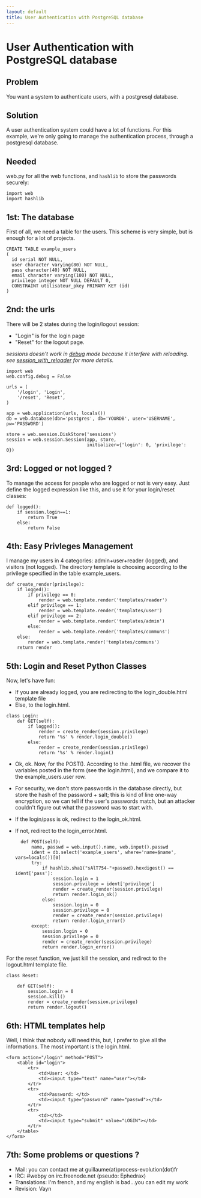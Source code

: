 ```yaml
---
layout: default
title: User Authentication with PostgreSQL database
---
```


# User Authentication with PostgreSQL database

## Problem

You want a system to authenticate users, with a postgresql database.

## Solution

A user authentication system could have a lot of functions. For this example, we're only going to manage the authentication process, through a postgresql database.

## Needed

web.py for all the web functions, and `hashlib` to store the passwords securely:

	import web
	import hashlib

## 1st: The database

First of all, we need a table for the users. This scheme is very simple, but is enough for a lot of projects.

	CREATE TABLE example_users
	(
	  id serial NOT NULL,
	  user character varying(80) NOT NULL,
	  pass character(40) NOT NULL,
	  email character varying(100) NOT NULL,
	  privilege integer NOT NULL DEFAULT 0,
	  CONSTRAINT utilisateur_pkey PRIMARY KEY (id)
	)

## 2nd: the urls

There will be 2 states during the login/logout session:

* "Login" is for the login page
* "Reset" for the logout page.

*sessions doesn't work in [debug](./tutorial#developing) mode because it interfere with reloading. see [session_with_reloader](session_with_reloader) for more details.*

```
import web
web.config.debug = False
	
urls = (
    '/login', 'Login',
    '/reset', 'Reset',
)

app = web.application(urls, locals())
db = web.database(dbn='postgres', db='YOURDB', user='USERNAME', pw='PASSWORD')
	
store = web.session.DiskStore('sessions')
session = web.session.Session(app, store,
                              initializer={'login': 0, 'privilege': 0})
```

## 3rd: Logged or not logged ?

To manage the access for people who are logged or not is very easy. Just define the logged expression like this, and use it for your login/reset classes:

```
def logged():
    if session.login==1:
        return True
    else:
        return False
```

## 4th: Easy Privleges Management

I manage my users in 4 categories: admin+user+reader (logged), and visitors (not logged). The directory template is choosing according to the privilege specified in the table example_users.

```
def create_render(privilege):
    if logged():
        if privilege == 0:
            render = web.template.render('templates/reader')
        elif privilege == 1:
            render = web.template.render('templates/user')
        elif privilege == 2:
            render = web.template.render('templates/admin')
        else:
            render = web.template.render('templates/communs')
    else:
        render = web.template.render('templates/communs')
    return render
```

	
## 5th: Login and Reset Python Classes

Now, let's have fun:

* If you are already logged, you are redirecting to the login_double.html template file
* Else, to the login.html.

```
class Login:
    def GET(self):
        if logged():
            render = create_render(session.privilege)
            return '%s' % render.login_double()
        else:
            render = create_render(session.privilege)
            return '%s' % render.login()
```

* Ok, ok. Now, for the POST(). According to the .html file, we recover the variables posted in the form (see the login.html), and we compare it to the example_users.user row.
* For security, we don't store passwords in the database directly, but store the hash of the password + salt; this is kind of line one-way encryption, so we can tell if the user's passwords match, but an attacker couldn't figure out what the password was to start with.
* If the login/pass is ok, redirect to the login_ok.html.
* If not, redirect to the login_error.html.

	    def POST(self):
	        name, passwd = web.input().name, web.input().passwd
	        ident = db.select('example_users', where='name=$name', vars=locals())[0]
	        try:
	            if hashlib.sha1("sAlT754-"+passwd).hexdigest() == ident['pass']:
	                session.login = 1
	                session.privilege = ident['privilege']
	                render = create_render(session.privilege)
	                return render.login_ok()
	            else:
	                session.login = 0
	                session.privilege = 0
	                render = create_render(session.privilege)
	                return render.login_error()
	        except:
	            session.login = 0
	            session.privilege = 0
	            render = create_render(session.privilege)
	            return render.login_error()

For the reset function, we just kill the session, and redirect to the logout.html template file.

	class Reset:
	
	    def GET(self):
	        session.login = 0
	        session.kill()
	        render = create_render(session.privilege)
	        return render.logout()

## 6th: HTML templates help

Well, I think that nobody will need this, but, I prefer to give all the informations. The most important is the login.html.

	<form action="/login" method="POST">
		<table id="login">
			<tr>
				<td>User: </td>
				<td><input type="text" name="user"></td>
			</tr>
			<tr>
				<td>Password: </td>
				<td><input type="password" name="passwd"></td>
			</tr>
			<tr>
				<td></td>
				<td><input type="submit" value="LOGIN"></td>
			</tr>
		</table>
	</form>

## 7th: Some problems or questions ?

* Mail: you can contact me at guillaume(at)process-evolution(dot)fr
* IRC: #webpy on irc.freenode.net (pseudo: Ephedrax)
* Translations: I'm french, and my english is bad...you can edit my work
* Revision: Vayn <vayn at vayn dot de>
